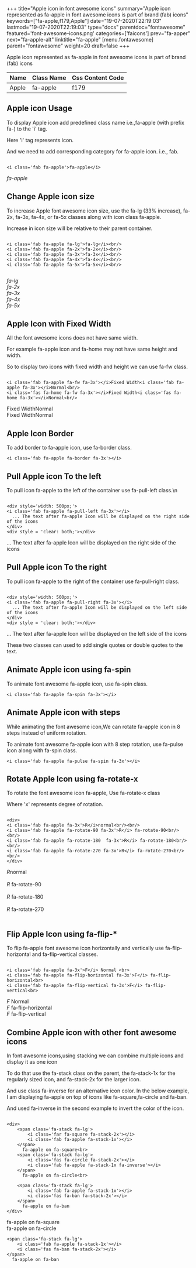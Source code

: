 +++
title="Apple icon in font awesome icons"
summary="Apple icon represented as fa-apple in font awesome icons is part of brand (fab) icons"
keywords=["fa-apple,f179,Apple"]
date="19-07-2020T22:19:03"
lastmod="19-07-2020T22:19:03"
type="docs"
parentdoc="fontawesome"
featured='font-awesome-icons.png'
categories=['faicons']
prev="fa-apper"
next="fa-apple-alt"
linktitle="fa-apple"
[menu.fontawesome]
parent="fontawesome"
weight=20
draft=false
+++


Apple icon represented as fa-apple in font awesome icons is part of brand (fab) icons

<div class='table-responsive'><table class='table'><thead><tr><th>Name</th><th>Class Name</th><th>Css Content Code</th></tr></thead><tbody><tr><td>Apple</td><td>fa-apple</td><td>f179</td></tr></tbody></table></div>



## Apple icon Usage

To display Apple icon add predefined class name i.e.,fa-apple (with prefix fa-) to the 'i' tag.

Here 'i' tag represents icon.

And we need to add corresponding category for fa-apple icon. i.e., fab.


```

<i class='fab fa-apple'>fa-apple</i>
```

<i class='fab fa-apple'>fa-apple</i>




## Change Apple icon size
To increase Apple font awesome icon size, use the fa-lg (33% increase), fa-2x, fa-3x, fa-4x, or fa-5x classes along with icon class fa-apple.

Increase in icon size will be relative to their parent container. 

```

<i class='fab fa-apple fa-lg'>fa-lg</i><br/>
<i class='fab fa-apple fa-2x'>fa-2x</i><br/>
<i class='fab fa-apple fa-3x'>fa-3x</i><br/>
<i class='fab fa-apple fa-4x'>fa-4x</i><br/>
<i class='fab fa-apple fa-5x'>fa-5x</i><br/>
            
```

<i class='fab fa-apple fa-lg'>fa-lg</i><br/>
<i class='fab fa-apple fa-2x'>fa-2x</i><br/>
<i class='fab fa-apple fa-3x'>fa-3x</i><br/>
<i class='fab fa-apple fa-4x'>fa-4x</i><br/>
<i class='fab fa-apple fa-5x'>fa-5x</i><br/>
            



## Apple Icon with Fixed Width 

All the font awesome icons does not have same width.

For example fa-apple icon and fa-home may not have same height and width.

So to display two icons with fixed width and height we can use fa-fw class.


```

<i class='fab fa-apple fa-fw fa-3x'></i>Fixed Width<i class='fab fa-apple fa-3x'></i>Normal<br/>
<i class='fas fa-home fa-fw fa-3x'></i>Fixed Width<i class='fas fa-home fa-3x'></i>Normal<br/>
```

<i class='fab fa-apple fa-fw fa-3x'></i>Fixed Width<i class='fab fa-apple fa-3x'></i>Normal<br/>
<i class='fas fa-home fa-fw fa-3x'></i>Fixed Width<i class='fas fa-home fa-3x'></i>Normal<br/>



## Apple Icon Border 

To add border to fa-apple icon, use fa-border class.


```
<i class='fab fa-apple fa-border fa-3x'></i>

```
<i class='fab fa-apple fa-border fa-3x'></i>





## Pull Apple icon To the left

To pull icon fa-apple to the left of the container use fa-pull-left class.\n

```

<div style='width: 500px;'>
<i class='fab fa-apple fa-pull-left fa-3x'></i>
  ... The text after fa-apple Icon will be displayed on the right side of the icons
</div>
<div style = 'clear: both;'></div>
```

<div style='width: 500px;'>
<i class='fab fa-apple fa-pull-left fa-3x'></i>
  ... The text after fa-apple Icon will be displayed on the right side of the icons
</div>
<div style = 'clear: both;'></div>




## Pull Apple icon To the right
To pull icon fa-apple to the right of the container use fa-pull-right class.

```

<div style='width: 500px;'>
<i class='fab fa-apple fa-pull-right fa-3x'></i>
  ... The text after fa-apple Icon will be displayed on the left side of the icons
</div>
<div style = 'clear: both;'></div>
```

<div style='width: 500px;'>
<i class='fab fa-apple fa-pull-right fa-3x'></i>
  ... The text after fa-apple Icon will be displayed on the left side of the icons
</div>
<div style = 'clear: both;'></div>

These two classes can used to add single quotes or double quotes to the text.


## Animate Apple icon using fa-spin
To animate font awesome fa-apple icon, use fa-spin class.

```
<i class='fab fa-apple fa-spin fa-3x'></i>
```
<i class='fab fa-apple fa-spin fa-3x'></i>




## Animate Apple icon with steps
While animating the font awesome icon,We can rotate fa-apple icon in 8 steps instead of uniform rotation.

To animate font awesome fa-apple icon with 8 step rotation, use fa-pulse icon along with fa-spin class.


```
<i class='fab fa-apple fa-pulse fa-spin fa-3x'></i>

```
<i class='fab fa-apple fa-pulse fa-spin fa-3x'></i>





## Rotate Apple Icon using fa-rotate-x
To rotate the font awesome icon fa-apple, Use fa-rotate-x class

Where 'x' represents degree of rotation.


```

<div>
<i class='fab fa-apple fa-3x'>R</i>normal<br/><br/>
<i class='fab fa-apple fa-rotate-90 fa-3x'>R</i> fa-rotate-90<br/><br/> 
<i class='fab fa-apple fa-rotate-180  fa-3x'>R</i> fa-rotate-180<br/><br/> 
<i class='fab fa-apple fa-rotate-270 fa-3x'>R</i> fa-rotate-270<br/><br/>
</div>
```

<div>
<i class='fab fa-apple fa-3x'>R</i>normal<br/><br/>
<i class='fab fa-apple fa-rotate-90 fa-3x'>R</i> fa-rotate-90<br/><br/> 
<i class='fab fa-apple fa-rotate-180  fa-3x'>R</i> fa-rotate-180<br/><br/> 
<i class='fab fa-apple fa-rotate-270 fa-3x'>R</i> fa-rotate-270<br/><br/>
</div>




## Flip Apple Icon using fa-flip-*
To flip fa-apple font awesome icon horizontally and vertically use fa-flip-horizontal and fa-flip-vertical classes. 

```

<i class='fab fa-apple fa-3x'>F</i> Normal <br>
<i class='fab fa-apple fa-flip-horizontal fa-3x'>F</i> fa-flip-horizontal<br>
<i class='fab fa-apple fa-flip-vertical fa-3x'>F</i> fa-flip-vertical<br>
```

<i class='fab fa-apple fa-3x'>F</i> Normal <br>
<i class='fab fa-apple fa-flip-horizontal fa-3x'>F</i> fa-flip-horizontal<br>
<i class='fab fa-apple fa-flip-vertical fa-3x'>F</i> fa-flip-vertical<br>




## Combine Apple icon with other font awesome icons
In font awesome icons,using stacking we can combine multiple icons and display it as one icon 

To do that use the fa-stack class on the parent, the fa-stack-1x for the regularly sized icon, and fa-stack-2x for the larger icon.

And use class fa-inverse for an alternative icon color. 
In the below example, I am displaying fa-apple on top of icons like fa-square,fa-circle and fa-ban.

And used fa-inverse in the second example to invert the color of the icon.

```

<div>
    <span class='fa-stack fa-lg'>
        <i class='far fa-square fa-stack-2x'></i>
        <i class='fab fa-apple fa-stack-1x'></i>
    </span>
      fa-apple on fa-square<br>
    <span class='fa-stack fa-lg'>
        <i class='fas fa-circle fa-stack-2x'></i>
        <i class='fab fa-apple fa-stack-1x fa-inverse'></i>
    </span>
      fa-apple on fa-circle<br>

    <span class='fa-stack fa-lg'>
        <i class='fab fa-apple fa-stack-1x'></i>
        <i class='fas fa-ban fa-stack-2x'></i>
    </span>
      fa-apple on fa-ban
</div>
```

<div>
    <span class='fa-stack fa-lg'>
        <i class='far fa-square fa-stack-2x'></i>
        <i class='fab fa-apple fa-stack-1x'></i>
    </span>
      fa-apple on fa-square<br>
    <span class='fa-stack fa-lg'>
        <i class='fas fa-circle fa-stack-2x'></i>
        <i class='fab fa-apple fa-stack-1x fa-inverse'></i>
    </span>
      fa-apple on fa-circle<br>

    <span class='fa-stack fa-lg'>
        <i class='fab fa-apple fa-stack-1x'></i>
        <i class='fas fa-ban fa-stack-2x'></i>
    </span>
      fa-apple on fa-ban
</div>






